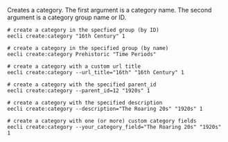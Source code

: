 Creates a category. The first argument is a category name. The second argument is a category group name or ID.

```
# create a category in the specfied group (by ID)
eecli create:category "16th Century" 1

# create a category in the specified group (by name)
eecli create:category Prehistoric "Time Periods"

# create a category with a custom url title
eecli create:category --url_title="16th" "16th Century" 1

# create a category with the specified parent_id
eecli create:category --parent_id=12 "1920s" 1

# create a category with the specified description
eecli create:category --description="The Roaring 20s" "1920s" 1

# create a category with one (or more) custom category fields
eecli create:category --your_category_field="The Roaring 20s" "1920s" 1
```